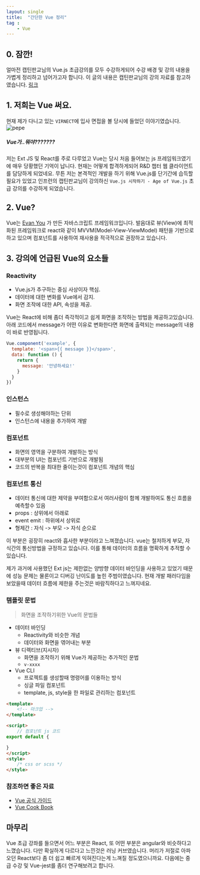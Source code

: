 ```yaml
---
layout: single
title:  "간단한 Vue 정리"
tag : 
    - Vue
---
```


## 0. 잠깐!

얼마전 캡틴판교님의 Vue.js 초급강의를 모두 수강하게되어 수강 배경 및 강의 내용을 가볍게 정리하고 넘어가고자 합니다. 이 글의 내용은 캡틴판교님의 강의 자료를 참고하였습니다. [링크](https://www.inflearn.com/course/Age-of-Vuejs/dashboard)

## 1. 저희는 Vue 써요.

현재 제가 다니고 있는 `VIRNECT`에 입사 면접을 볼 당시에 들었던 이야기였습니다.
![pepe](https://i.imgur.com/1i7v3B7.png)
##### Vue가..뭐야???????

저는 Ext JS 및 React를 주로 다루었고 Vue는 당시 처음 들어보는 js 프레임워크였기에 매우 당황했던 기억이 납니다. 현재는 어떻게 합격하게되어 R&D 챕터 웹 클라이언트를 담당하게 되었네요. 무튼 저는 본격적인 개발을 하기 위해 Vue.js를 단기간에 습득할 필요가 있었고 인프런의 캡틴판교님이 강의하신 `Vue.js 시작하기 - Age of Vue.js` 초급 강의를 수강하게 되었습니다.

## 2. Vue?

Vue는 [Evan You](https://evanyou.me/) 가 만든 자바스크립트 프레임워크입니다. 발음대로 뷰(View)에 최적화된 프레임워크로 react와 같이 MVVM(Model-View-ViewModel) 패턴을 기반으로 하고 있으며 컴포넌트를 사용하여 재사용을 적극적으로 권장하고 있습니다.

## 3. 강의에 언급된 Vue의 요소들

### Reactivity
  - Vue.js가 추구하는 중심 사상이자 핵심.
  - 데이터에 대한 변화를 Vue에서 감지.
  - 화면 조작에 대한 API, 속성을 제공.

Vue는 React에 비해 좀더 즉각적이고 쉽게 화면을 조작하는 방법을 제공하고있습니다. 아래 코드에서 message가 어떤 이유로 변화한다면 화면에 출력되는 message의 내용이 바로 반영됩니다.

```js
Vue.component('example', {
  template: '<span>{{ message }}</span>',
  data: function () {
    return {
      message: '안녕하세요!'
    }
  }
})
```

### 인스턴스
  - 필수로 생성해야하는 단위
  - 인스턴스에 내용을 추가하여 개발


### 컴포넌트
  - 화면의 영역을 구분하여 개발하는 방식
  - 대부분의 UI는 컴포넌트 기반으로 개발됨
  - 코드의 반복을 최대한 줄이는것이 컴포넌트 개념의 핵심

### 컴포넌트 통신
  - 데이터 통신에 대한 제약을 부여함으로서 여러사람이 함께 개발하여도 통신 흐름을 예측할수 있음
  - props : 상위에서 아래로
  - event emit : 하위에서 상위로
  - 형제간 : 자식 -> 부모 -> 자식 순으로

이 부분은 굉장히 react와 흡사한 부분이라고 느껴졌습니다. vue는 철저하게 부모, 자식간의 통신방법을 규정하고 있습니다. 이를 통해 데이터의 흐름을 명확하게 추적할 수 있습니다.

제가 과거에 사용했던 Ext js는 제한없는 양방향 데이터 바인딩을 사용하고 있었기 때문에 성능 문제는 물론이고 디버깅 난이도를 높힌 주범이였습니다. 현재 개발 패러다임을 보았을때 데이터 흐름에 제한을 주는것은 바람직하다고 느껴지네요.



### 템플릿 문법
> 화면을 조작하기위한 Vue의 문법들

- 데이터 바인딩
  - Reactivity와 비슷한 개념
  - 데이터와 화면을 엮어내는 부분
- 뷰 디렉티브(지시자)
  - 화면을 조작하기 위해 Vue가 제공하는 추가적인 문법
  - `v-xxxx`
- Vue CLI
  - 프로젝트를 생성할때 명령어를 이용하는 방식
  - 싱글 파일 컴포넌트
  - template, js, style을 한 파일로 관리하는 컴포넌트

```html
<template>
    <!-- 마크업 -->
</template>

<script>
    // 컴포넌트 js 코드
export default {

}
</script>
<style>
    /* css or scss */
</style>

```

### 참조하면 좋은 자료
  - [Vue 공식 가이드](https://vuejs.org/v2/guide/)
  - [Vue Cook Book](https://vuejs.org/v2/cookbook/)

## 마무리

Vue 초급 강좌를 들으면서 어느 부분은 React, 또 어떤 부분은 angular와 비슷하다고 느꼈습니다. 다만 확실하게 다르다고 느낀것은 러닝 커브였습니다. 머리가 저절로 아파오던 React보다 좀 더 쉽고 빠르게 익혀진다는게 느껴질 정도였으니까요. 다음에는 중급 수강 및 Vue-jest를 좀더 연구해보려고 합니다.
